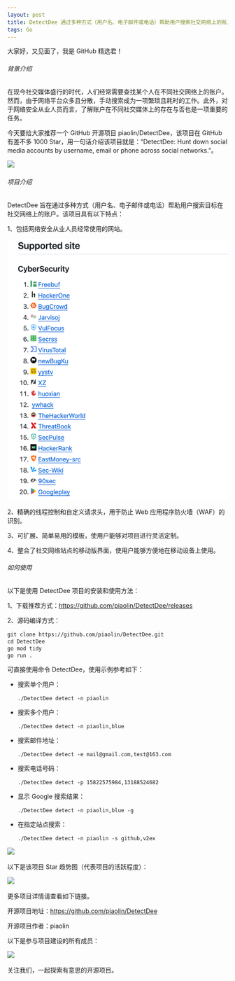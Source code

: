 ```yaml
---
layout: post
title: DetectDee 通过多种方式（用户名、电子邮件或电话）帮助用户搜索社交网络上的账户
tags: Go
---
```


大家好，又见面了，我是 GitHub 精选君！

###### 背景介绍

在现今社交媒体盛行的时代，人们经常需要查找某个人在不同社交网络上的账户。然而，由于网络平台众多且分散，手动搜索成为一项繁琐且耗时的工作。此外，对于网络安全从业人员而言，了解账户在不同社交媒体上的存在与否也是一项重要的任务。

今天要给大家推荐一个 GitHub 开源项目 piaolin/DetectDee，该项目在 GitHub 有差不多 1000 Star，用一句话介绍该项目就是：“DetectDee: Hunt down social media accounts by username, email or phone across social networks.”。

![](https://s2.loli.net/2023/05/28/gpxRJqvWr21Ifmh.gif)

###### 项目介绍

DetectDee 旨在通过多种方式（用户名、电子邮件或电话）帮助用户搜索目标在社交网络上的账户。该项目具有以下特点：

1、包括网络安全从业人员经常使用的网站。

![](https://raw.githubusercontent.com/ZhuPeng/pic/master/images/compress_image-20231129223935485.png)

2、精确的线程控制和自定义请求头，用于防止 Web 应用程序防火墙（WAF）的识别。

3、可扩展、简单易用的模板，使用户能够对项目进行灵活定制。

4、整合了社交网络站点的移动版界面，使用户能够方便地在移动设备上使用。

###### 如何使用

以下是使用 DetectDee 项目的安装和使用方法：

1、下载推荐方式：https://github.com/piaolin/DetectDee/releases 

2、源码编译方式：

```shell
git clone https://github.com/piaolin/DetectDee.git
cd DetectDee
go mod tidy
go run .
```

可直接使用命令 DetectDee，使用示例参考如下：
- 搜索单个用户：
  ```shell
  ./DetectDee detect -n piaolin
  ```
- 搜索多个用户：
  ```shell
  ./DetectDee detect -n piaolin,blue
  ```
- 搜索邮件地址：
  ```shell
  ./DetectDee detect -e mail@gmail.com,test@163.com
  ```
- 搜索电话号码：
  ```shell
  ./DetectDee detect -p 15822575984,13188524682
  ```
- 显示 Google 搜索结果：
  ```shell
  ./DetectDee detect -n piaolin,blue -g
  ```
- 在指定站点搜索：
  ```shell
  ./DetectDee detect -n piaolin -s github,v2ex
  ```

![](https://s2.loli.net/2023/05/13/OWRDnU98TyCdceN.jpg)


以下是该项目 Star 趋势图（代表项目的活跃程度）：

![](https://api.star-history.com/svg?repos=piaolin/DetectDee&type=Timeline)

更多项目详情请查看如下链接。

开源项目地址：https://github.com/piaolin/DetectDee 

开源项目作者：piaolin

以下是参与项目建设的所有成员：

![](https://contrib.rocks/image?repo=piaolin/DetectDee)

关注我们，一起探索有意思的开源项目。

